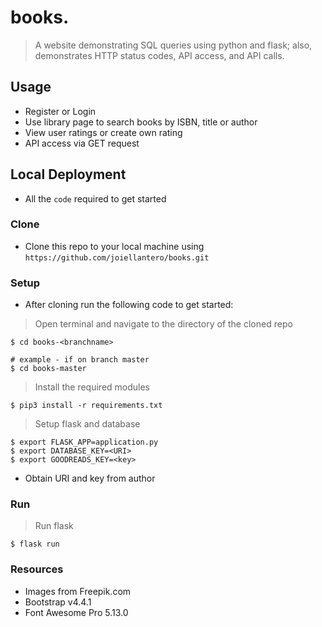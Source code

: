 # books.

> A website demonstrating SQL queries using python and flask; also, demonstrates HTTP status codes, API access, and API calls.

## Usage

- Register or Login
- Use library page to search books by ISBN, title or author
- View user ratings or create own rating
- API access via GET request

## Local Deployment

- All the `code` required to get started

### Clone

- Clone this repo to your local machine using `https://github.com/joiellantero/books.git`

### Setup

- After cloning run the following code to get started:

> Open terminal and navigate to the directory of the cloned repo

```shell
$ cd books-<branchname>

# example - if on branch master
$ cd books-master
```

> Install the required modules

```shell
$ pip3 install -r requirements.txt
```

> Setup flask and database

```shell
$ export FLASK_APP=application.py
$ export DATABASE_KEY=<URI>
$ export GOODREADS_KEY=<key>
```

- Obtain URI and key from author

### Run

> Run flask

```shell
$ flask run
```

### Resources

- Images from Freepik.com
- Bootstrap v4.4.1
- Font Awesome Pro 5.13.0
